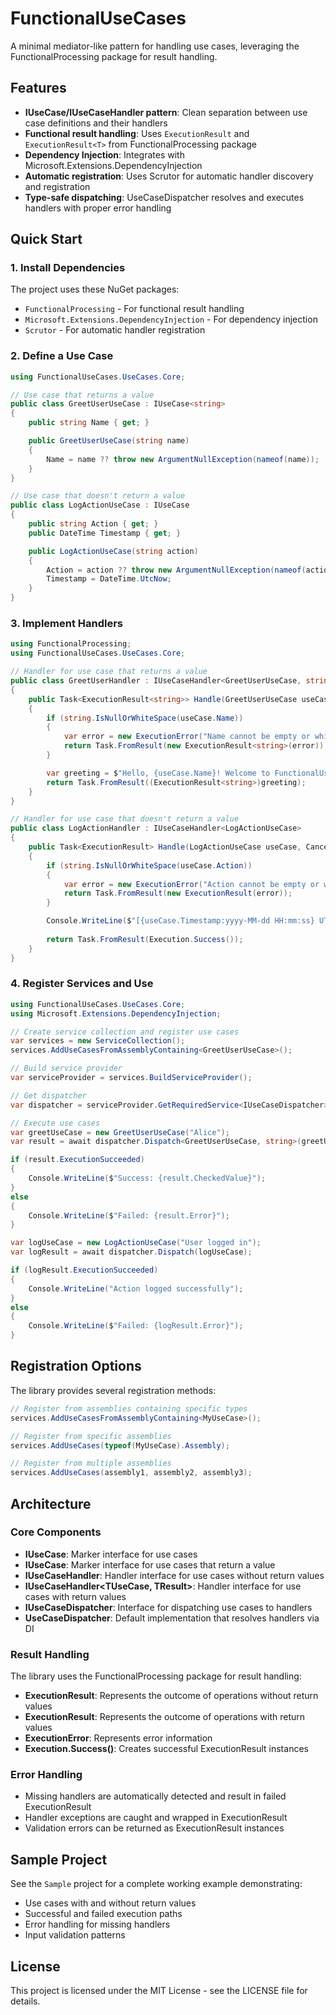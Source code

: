 # FunctionalUseCases

A minimal mediator-like pattern for handling use cases, leveraging the FunctionalProcessing package for result handling.

## Features

- **IUseCase/IUseCaseHandler pattern**: Clean separation between use case definitions and their handlers
- **Functional result handling**: Uses `ExecutionResult` and `ExecutionResult<T>` from FunctionalProcessing package
- **Dependency Injection**: Integrates with Microsoft.Extensions.DependencyInjection
- **Automatic registration**: Uses Scrutor for automatic handler discovery and registration
- **Type-safe dispatching**: UseCaseDispatcher resolves and executes handlers with proper error handling

## Quick Start

### 1. Install Dependencies

The project uses these NuGet packages:
- `FunctionalProcessing` - For functional result handling
- `Microsoft.Extensions.DependencyInjection` - For dependency injection
- `Scrutor` - For automatic handler registration

### 2. Define a Use Case

```csharp
using FunctionalUseCases.UseCases.Core;

// Use case that returns a value
public class GreetUserUseCase : IUseCase<string>
{
    public string Name { get; }

    public GreetUserUseCase(string name)
    {
        Name = name ?? throw new ArgumentNullException(nameof(name));
    }
}

// Use case that doesn't return a value
public class LogActionUseCase : IUseCase
{
    public string Action { get; }
    public DateTime Timestamp { get; }

    public LogActionUseCase(string action)
    {
        Action = action ?? throw new ArgumentNullException(nameof(action));
        Timestamp = DateTime.UtcNow;
    }
}
```

### 3. Implement Handlers

```csharp
using FunctionalProcessing;
using FunctionalUseCases.UseCases.Core;

// Handler for use case that returns a value
public class GreetUserHandler : IUseCaseHandler<GreetUserUseCase, string>
{
    public Task<ExecutionResult<string>> Handle(GreetUserUseCase useCase, CancellationToken cancellationToken = default)
    {
        if (string.IsNullOrWhiteSpace(useCase.Name))
        {
            var error = new ExecutionError("Name cannot be empty or whitespace");
            return Task.FromResult(new ExecutionResult<string>(error));
        }

        var greeting = $"Hello, {useCase.Name}! Welcome to FunctionalUseCases.";
        return Task.FromResult((ExecutionResult<string>)greeting);
    }
}

// Handler for use case that doesn't return a value
public class LogActionHandler : IUseCaseHandler<LogActionUseCase>
{
    public Task<ExecutionResult> Handle(LogActionUseCase useCase, CancellationToken cancellationToken = default)
    {
        if (string.IsNullOrWhiteSpace(useCase.Action))
        {
            var error = new ExecutionError("Action cannot be empty or whitespace");
            return Task.FromResult(new ExecutionResult(error));
        }

        Console.WriteLine($"[{useCase.Timestamp:yyyy-MM-dd HH:mm:ss} UTC] Action logged: {useCase.Action}");
        
        return Task.FromResult(Execution.Success());
    }
}
```

### 4. Register Services and Use

```csharp
using FunctionalUseCases.UseCases.Core;
using Microsoft.Extensions.DependencyInjection;

// Create service collection and register use cases
var services = new ServiceCollection();
services.AddUseCasesFromAssemblyContaining<GreetUserUseCase>();

// Build service provider
var serviceProvider = services.BuildServiceProvider();

// Get dispatcher
var dispatcher = serviceProvider.GetRequiredService<IUseCaseDispatcher>();

// Execute use cases
var greetUseCase = new GreetUserUseCase("Alice");
var result = await dispatcher.Dispatch<GreetUserUseCase, string>(greetUseCase);

if (result.ExecutionSucceeded)
{
    Console.WriteLine($"Success: {result.CheckedValue}");
}
else
{
    Console.WriteLine($"Failed: {result.Error}");
}

var logUseCase = new LogActionUseCase("User logged in");
var logResult = await dispatcher.Dispatch(logUseCase);

if (logResult.ExecutionSucceeded)
{
    Console.WriteLine("Action logged successfully");
}
else
{
    Console.WriteLine($"Failed: {logResult.Error}");
}
```

## Registration Options

The library provides several registration methods:

```csharp
// Register from assemblies containing specific types
services.AddUseCasesFromAssemblyContaining<MyUseCase>();

// Register from specific assemblies
services.AddUseCases(typeof(MyUseCase).Assembly);

// Register from multiple assemblies
services.AddUseCases(assembly1, assembly2, assembly3);
```

## Architecture

### Core Components

- **IUseCase**: Marker interface for use cases
- **IUseCase<T>**: Marker interface for use cases that return a value
- **IUseCaseHandler<TUseCase>**: Handler interface for use cases without return values
- **IUseCaseHandler<TUseCase, TResult>**: Handler interface for use cases with return values
- **IUseCaseDispatcher**: Interface for dispatching use cases to handlers
- **UseCaseDispatcher**: Default implementation that resolves handlers via DI

### Result Handling

The library uses the FunctionalProcessing package for result handling:

- **ExecutionResult**: Represents the outcome of operations without return values
- **ExecutionResult<T>**: Represents the outcome of operations with return values
- **ExecutionError**: Represents error information
- **Execution.Success()**: Creates successful ExecutionResult instances

### Error Handling

- Missing handlers are automatically detected and result in failed ExecutionResult
- Handler exceptions are caught and wrapped in ExecutionResult
- Validation errors can be returned as ExecutionResult instances

## Sample Project

See the `Sample` project for a complete working example demonstrating:

- Use cases with and without return values
- Successful and failed execution paths
- Error handling for missing handlers
- Input validation patterns

## License

This project is licensed under the MIT License - see the LICENSE file for details.
